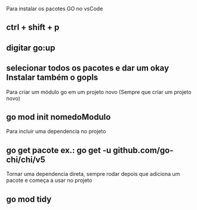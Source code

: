 Para instalar os pacotes GO no vsCode

## ctrl + shift + p

## digitar go:up

## selecionar todos os pacotes e dar um okay Instalar também o gopls

Para criar um módulo go em um projeto novo (Sempre que criar um projeto novo)

## go mod init nomedoModulo


Para incluir uma dependencia no projeto
## go get pacote                ex.: go get -u github.com/go-chi/chi/v5

Tornar uma dependencia direta, sempre rodar depois que adiciona um pacote e começa a usar no projeto
## go mod tidy
